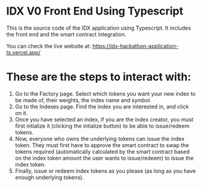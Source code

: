 # IDX V0 Front End Using Typescript
This is the source code of the IDX application using Typescript. It includes the front end and the smart contract integration.

You can check the live website at: https://idx-hackathon-application-ts.vercel.app/

# These are the steps to interact with:

1. Go to the Factory page. Select which tokens you want your new index to be made of, their weights, the index name and symbol.
2. Go to the Indexes page. Find the index you are interested in, and click on it.
3. Once you have selected an index, if you are the index creator, you must first intialize it (clicking the intialize button) to be able to issue/redeem tokens.
4. Now, everyone who owns the underlying tokens can issue the index token. They must first have to approve the smart contract to swap the tokens required (automatically calculated by the smart contract based on the index token amount the user wants to issue/redeem) to issue the index token.
5. Finally, issue or redeem index tokens as you please (as long as you have enough underlying tokens).